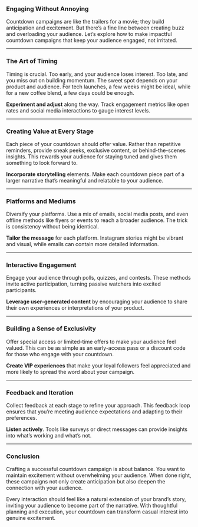 ### Engaging Without Annoying

Countdown campaigns are like the trailers for a movie; they build anticipation and excitement. But there’s a fine line between creating buzz and overloading your audience. Let’s explore how to make impactful countdown campaigns that keep your audience engaged, not irritated.

---

### The Art of Timing

Timing is crucial. Too early, and your audience loses interest. Too late, and you miss out on building momentum. The sweet spot depends on your product and audience. For tech launches, a few weeks might be ideal, while for a new coffee blend, a few days could be enough. 

**Experiment and adjust** along the way. Track engagement metrics like open rates and social media interactions to gauge interest levels.

---

### Creating Value at Every Stage

Each piece of your countdown should offer value. Rather than repetitive reminders, provide sneak peeks, exclusive content, or behind-the-scenes insights. This rewards your audience for staying tuned and gives them something to look forward to.

**Incorporate storytelling** elements. Make each countdown piece part of a larger narrative that’s meaningful and relatable to your audience.

---

### Platforms and Mediums

Diversify your platforms. Use a mix of emails, social media posts, and even offline methods like flyers or events to reach a broader audience. The trick is consistency without being identical.

**Tailor the message** for each platform. Instagram stories might be vibrant and visual, while emails can contain more detailed information.

---

### Interactive Engagement

Engage your audience through polls, quizzes, and contests. These methods invite active participation, turning passive watchers into excited participants.

**Leverage user-generated content** by encouraging your audience to share their own experiences or interpretations of your product.

---

### Building a Sense of Exclusivity

Offer special access or limited-time offers to make your audience feel valued. This can be as simple as an early-access pass or a discount code for those who engage with your countdown.

**Create VIP experiences** that make your loyal followers feel appreciated and more likely to spread the word about your campaign.

---

### Feedback and Iteration

Collect feedback at each stage to refine your approach. This feedback loop ensures that you’re meeting audience expectations and adapting to their preferences.

**Listen actively**. Tools like surveys or direct messages can provide insights into what’s working and what’s not.

---

### Conclusion

Crafting a successful countdown campaign is about balance. You want to maintain excitement without overwhelming your audience. When done right, these campaigns not only create anticipation but also deepen the connection with your audience.

Every interaction should feel like a natural extension of your brand’s story, inviting your audience to become part of the narrative. With thoughtful planning and execution, your countdown can transform casual interest into genuine excitement.